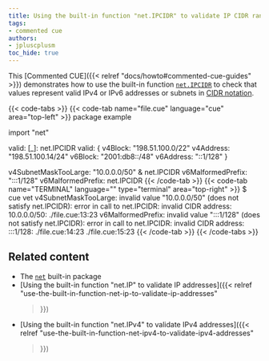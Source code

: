 ```yaml
---
title: Using the built-in function "net.IPCIDR" to validate IP CIDR ranges
tags:
- commented cue
authors:
- jpluscplusm
toc_hide: true
---
```


This [Commented CUE]({{< relref "docs/howto#commented-cue-guides" >}})
demonstrates how to use the built-in function
[`net.IPCIDR`](https://pkg.go.dev/cuelang.org/go/pkg/net#IPCIDR)
to check that values represent valid IPv4 or IPv6 addresses or subnets in
[CIDR notation](https://en.wikipedia.org/wiki/Classless_Inter-Domain_Routing#CIDR_notation).

{{< code-tabs >}}
{{< code-tab name="file.cue" language="cue"  area="top-left" >}}
package example

import "net"

valid: [_]: net.IPCIDR
valid: {
	v4Block:   "198.51.100.0/22"
	v4Address: "198.51.100.14/24"
	v6Block:   "2001:db8::/48"
	v6Address: "::1/128"
}

v4SubnetMaskTooLarge: "10.0.0.0/50" & net.IPCIDR
v6MalformedPrefix:    ":::1/128"
v6MalformedPrefix:    net.IPCIDR
{{< /code-tab >}}
{{< code-tab name="TERMINAL" language="" type="terminal" area="top-right" >}}
$ cue vet
v4SubnetMaskTooLarge: invalid value "10.0.0.0/50" (does not satisfy net.IPCIDR): error in call to net.IPCIDR: invalid CIDR address: 10.0.0.0/50:
    ./file.cue:13:23
v6MalformedPrefix: invalid value ":::1/128" (does not satisfy net.IPCIDR): error in call to net.IPCIDR: invalid CIDR address: :::1/128:
    ./file.cue:14:23
    ./file.cue:15:23
{{< /code-tab >}}
{{< /code-tabs >}}

## Related content

- The [`net`](https://pkg.go.dev/cuelang.org/go/pkg/net) built-in package
- [Using the built-in function "net.IP" to validate IP addresses]({{< relref
    "use-the-built-in-function-net-ip-to-validate-ip-addresses"
  >}})
- [Using the built-in function "net.IPv4" to validate IPv4 addresses]({{< relref
    "use-the-built-in-function-net-ipv4-to-validate-ipv4-addresses"
  >}})
